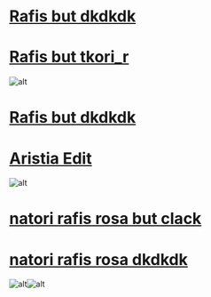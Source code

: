 # [Rafis but dkdkdk](https://drive.google.com/file/d/1_aYgbAiau_86UTfbwHLun0z0OUTUUzlr/view?usp=drive_link)
# [Rafis but tkori_r ](https://drive.google.com/file/d/14k9TiltM9YDEskC87TmQeakxGnX3yJs9/view?usp=drive_link)
![alt](https://i.imgur.com/kQtsoxl.png)

# [Rafis but dkdkdk](https://drive.google.com/file/d/1_aYgbAiau_86UTfbwHLun0z0OUTUUzlr/view?usp=drive_link)

# [Aristia Edit](https://drive.google.com/file/d/1vvpGLDNwpTxiiY_rOry5Hte-yYR1p_Bk/view?usp=drive_link)
![alt](https://i.imgur.com/KS4QzQZ.png)

# [natori rafis rosa but clack](https://drive.google.com/file/d/1VKWpXkT1TRHuOKg343YudpOcBALXU6Jv/view?usp=drive_link)
# [natori rafis rosa dkdkdk](https://drive.google.com/file/d/13-kfRnLH7gTFXoaKbtLDl_grhmUOoVP5/view?usp=drive_link)
![alt](https://i.imgur.com/iR0ZcHZ.png)![alt](https://i.imgur.com/ew0qk09.png)

